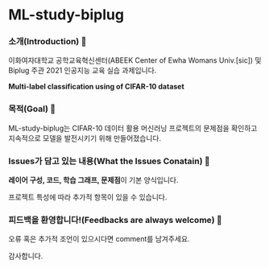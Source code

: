 # ML-study-biplug

### **소개(Introduction)** 🌳

이화여자대학교 공학교육혁신센터(ABEEK Center of Ewha Womans Univ.[sic]) 및 Biplug 주관 2021 인공지능 교육 실습 과제입니다.

**Multi-label classification using of CIFAR-10 dataset**


### **목적(Goal)** 🧐

ML-study-biplug는 CIFAR-10 데이터 활용 머신러닝 프로젝트의 문제점을 확인하고 지속적으로 모델을 발전시키기 위해 만들어졌습니다.


### **Issues가 담고 있는 내용(What the Issues Conatain)** 📝

**레이어 구성, 코드, 학습 그래프, 문제점**이 기본 양식입니다.

프로젝트 특성에 따라 추가적 항목이 있을 수 있습니다.


### **피드백을 환영합니다!(Feedbacks are always welcome)** 🌿

오류 혹은 추가적 조언이 있으시다면 comment를 남겨주세요.

감사합니다.
